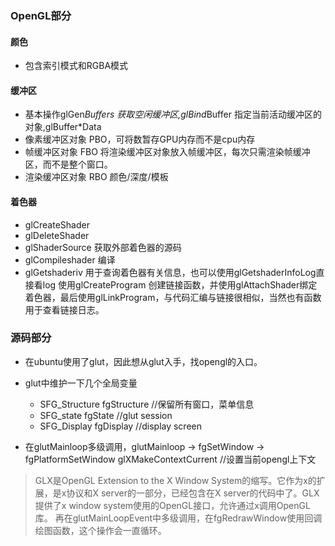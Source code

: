 ### OpenGL部分

#### 颜色

- 包含索引模式和RGBA模式

#### 缓冲区

- 基本操作glGen*Buffers 获取空闲缓冲区,glBind*Buffer 指定当前活动缓冲区的对象,glBuffer*Data
- 像素缓冲区对象 PBO，可将数暂存GPU内存而不是cpu内存
- 帧缓冲区对象 FBO 将渲染缓冲区对象放入帧缓冲区，每次只需渲染帧缓冲区，而不是整个窗口。
- 渲染缓冲区对象 RBO 颜色/深度/模板

#### 着色器

- glCreateShader 
- glDeleteShader
- glShaderSource 获取外部着色器的源码
- glCompileshader 编译
- glGetshaderiv 用于查询着色器有关信息，也可以使用glGetshaderInfoLog直接看log
使用glCreateProgram 创建链接函数，并使用glAttachShader绑定着色器，最后使用glLinkProgram，与代码汇编与链接很相似，当然也有函数用于查看链接日志。

### 源码部分

- 在ubuntu使用了glut，因此想从glut入手，找opengl的入口。
- glut中维护一下几个全局变量
	- SFG_Structure fgStructure //保留所有窗口，菜单信息
 	- SFG_state fgState //glut session
	- SFG_Display fgDisplay //display screen
 
- 在glutMainloop多级调用，glutMainloop -> fgSetWindow -> fgPlatformSetWindow
glXMakeContextCurrent //设置当前opengl上下文
> GLX是OpenGL Extension to the X Window System的缩写。它作为x的扩展，是x协议和X server的一部分，已经包含在X server的代码中了。GLX提供了x window system使用的OpenGL接口，允许通过x调用OpenGL库。
再在glutMainLoopEvent中多级调用，在fgRedrawWindow使用回调绘图函数，这个操作会一直循环。

